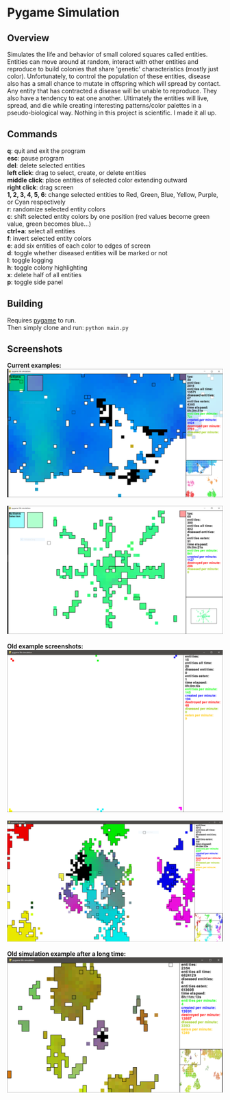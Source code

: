 <h1>Pygame Simulation</h1>

<h2>Overview</h2>

<p>
Simulates the life and behavior of small colored squares called entities. Entities can move around at random, interact with other entities and reproduce to build colonies that share 'genetic' characteristics (mostly just color). Unfortunately, to control the population of these entities, disease also has a small chance to mutate in offspring which will spread by contact. Any entity that has contracted a disease will be unable to reproduce. They also have a tendency to eat one another. Ultimately the entities will live, spread, and die while creating interesting patterns/color palettes in a pseudo-biological way. Nothing in this project is scientific. I made it all up.
</p>

<h2>Commands</h2>

<b>q</b>: quit and exit the program</br>
<b>esc</b>: pause program</br>
<b>del</b>: delete selected entities</br>
<b>left click</b>: drag to select, create, or delete entities</br>
<b>middle click</b>: place entities of selected color extending outward</br>
<b>right click</b>: drag screen</br>
<b>1, 2, 3, 4, 5, 6</b>: change selected entities to Red, Green, Blue, Yellow, Purple, or Cyan respectively</br>
<b>r</b>: randomize selected entity colors</br>
<b>c</b>: shift selected entity colors by one position (red values become green value, green becomes blue...)</br>
<b>ctrl+a</b>: select all entities</br>
<b>f</b>: invert selected entity colors</br>
<b>e</b>: add six entities of each color to edges of screen</br>
<b>d</b>: toggle whether diseased entities will be marked or not</br>
<b>l</b>: toggle logging</br>
<b>h</b>: toggle colony highlighting</br>
<b>x</b>: delete half of all entities</br>
<b>p</b>: toggle side panel</br>

<h2>Building</h2>
Requires <a href="https://www.pygame.org/wiki/GettingStarted" target="_blank">pygame</a> to run.</br>
Then simply clone and run:
<code>python main.py</code>

<h2>Screenshots</h2>

<b>Current examples:</b></br>
<img src="./imgs/current.PNG"/></br>
</br>
<img src="./imgs/current1.PNG"/></br>
</br>
<b>Old example screenshots:</b></br>
<img src="./imgs/exampleOLD.PNG"/></br>
</br>
<img src="./imgs/example2OLD.PNG"/></br>
</br>
<b>Old simulation example after a long time:</b></br>
<img src="./imgs/exampleLONG_OLD.PNG"/></br>
